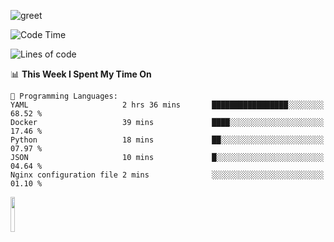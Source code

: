 ![greet](https://user-images.githubusercontent.com/44234583/146624354-9d461392-3676-4e7a-b12f-debc7319f53b.gif) 


<!--START_SECTION:waka-->
![Code Time](http://img.shields.io/badge/Code%20Time-630%20hrs%2024%20mins-blue)

![Lines of code](https://img.shields.io/badge/From%20Hello%20World%20I%27ve%20Written-5.1%20million%20lines%20of%20code-blue)

📊 **This Week I Spent My Time On** 

```text
💬 Programming Languages: 
YAML                     2 hrs 36 mins       █████████████████░░░░░░░░   68.52 % 
Docker                   39 mins             ████░░░░░░░░░░░░░░░░░░░░░   17.46 % 
Python                   18 mins             ██░░░░░░░░░░░░░░░░░░░░░░░   07.97 % 
JSON                     10 mins             █░░░░░░░░░░░░░░░░░░░░░░░░   04.64 % 
Nginx configuration file 2 mins              ░░░░░░░░░░░░░░░░░░░░░░░░░   01.10 % 
```


<!--END_SECTION:waka-->
<img src="https://user-images.githubusercontent.com/44234583/191059235-95ebfce1-7fc7-4eee-baff-214d902e7c18.gif" width="12%"/>
